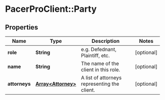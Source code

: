 # PacerProClient::Party

## Properties
Name | Type | Description | Notes
------------ | ------------- | ------------- | -------------
**role** | **String** | e.g. Defednant, Plaintiff, etc. | [optional] 
**name** | **String** | The name of the client in this role. | [optional] 
**attorneys** | [**Array&lt;Attorney&gt;**](Attorney.md) | A list of attorneys representing the client. | [optional] 


